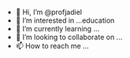 - 👋 Hi, I’m @profjadiel
- 👀 I’m interested in ...education
- 🌱 I’m currently learning ...
- 💞️ I’m looking to collaborate on ...
- 📫 How to reach me ...

<!---
profjadiel/profjadiel is a ✨ special ✨ repository because its `README.md` (this file) appears on your GitHub profile.
You can click the Preview link to take a look at your changes.
--->
